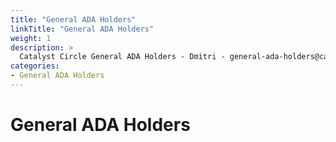 ```yaml
---
title: "General ADA Holders"
linkTitle: "General ADA Holders"
weight: 1
description: >
  Catalyst Circle General ADA Holders - Dmitri - general-ada-holders@catalystcircle.io  
categories:
- General ADA Holders
---
```


# General ADA Holders
